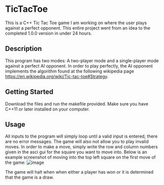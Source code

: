 # TicTacToe
This is a C++ Tic Tac Toe game I am working on where the user plays against a perfect opponent. This entire project went from an idea to the completed 1.0.0 version in under 24 hours. 

## Description
This program has two modes: A two-player mode and a single-player mode against a perfect AI opponent. In order to play perfectly, the AI opponent implements the algorithm found at the following wikipedia page https://en.wikipedia.org/wiki/Tic-tac-toe#Strategy.

## Getting Started
Download the files and run the makefile provided. Make sure you have C++11 or later installed on your computer.

## Usage
All inputs to the program will simply loop until a valid input is entered, there are no error messages. The game will also not allow you to play invalid moves.
In order to make a move, simply write the row and column numbers given in the asci gui for the square you want to move into.
Below is an example screenshot of moving into the top left square on the first move of the game:
![image](https://user-images.githubusercontent.com/17460504/110564847-86c3a180-811b-11eb-830e-ffa9fcf99e0f.png)

The game will halt when when either a player has won or it is determined that the game is a draw. 
